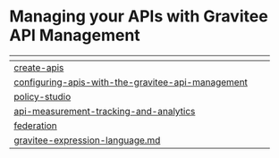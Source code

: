 # Managing your APIs with Gravitee API Management

<table data-view="cards"><thead><tr><th data-type="content-ref"></th><th></th><th></th></tr></thead><tbody><tr><td><a href="create-apis/">create-apis</a></td><td></td><td></td></tr><tr><td><a href="configuring-apis-with-the-gravitee-api-management/">configuring-apis-with-the-gravitee-api-management</a></td><td></td><td></td></tr><tr><td><a href="policy-studio/">policy-studio</a></td><td></td><td></td></tr><tr><td><a href="api-measurement-tracking-and-analytics/">api-measurement-tracking-and-analytics</a></td><td></td><td></td></tr><tr><td><a href="federation/">federation</a></td><td></td><td></td></tr><tr><td><a href="gravitee-expression-language.md">gravitee-expression-language.md</a></td><td></td><td></td></tr></tbody></table>

